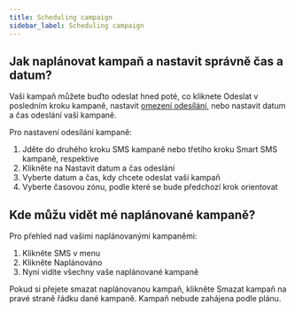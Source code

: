 ```yaml
---
title: Scheduling campaign
sidebar_label: Scheduling campaign
---
```


## Jak naplánovat kampaň a nastavit správně čas a datum?
Vaši kampaň můžete buďto odeslat hned poté, co kliknete Odeslat v posledním kroku kampaně, nastavit [omezení odesílání,](sending-restrictions.md#co-jsou-omezení-odesílání-sms) nebo nastavit datum a čas odeslání vaší kampaně.

Pro nastavení odesílání kampaně:
1.	Jděte do druhého kroku SMS kampaně nebo třetího kroku Smart SMS kampaně, respektive
2.	Klikněte na Nastavit datum a čas odeslání
3.	Vyberte datum a čas, kdy chcete odeslat vaši kampaň
4.	Vyberte časovou zónu, podle které se bude předchozí krok orientovat


## Kde můžu vidět mé naplánované kampaně?
Pro přehled nad vašimi naplánovanými kampaněmi:
1.	Klikněte SMS v menu
2.	Klikněte Naplánováno
3.	Nyní vidíte všechny vaše naplánované kampaně

Pokud si přejete smazat naplánovanou kampaň, klikněte Smazat kampaň na pravé straně řádku dané kampaně. Kampaň nebude zahájena podle plánu.

